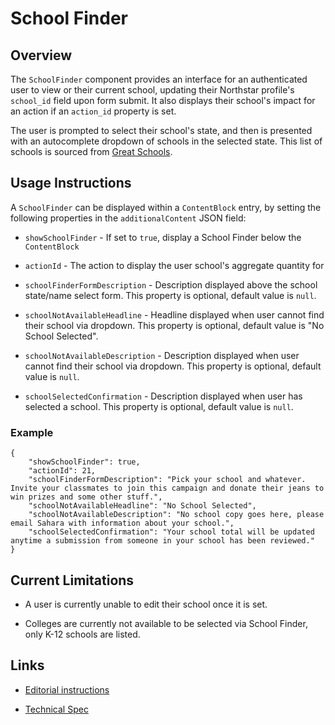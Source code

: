 # School Finder

## Overview

The `SchoolFinder` component provides an interface for an authenticated user to view or their current school, updating their Northstar profile's `school_id` field upon form submit. It also displays their school's impact for an action if an `action_id` property is set.

The user is prompted to select their school's state, and then is presented with an autocomplete dropdown of schools in the selected state. This list of schools is sourced from [Great Schools](https://www.greatschools.org/).

## Usage Instructions

A `SchoolFinder` can be displayed within a `ContentBlock` entry, by setting the following properties in the `additionalContent` JSON field:

- `showSchoolFinder` - If set to `true`, display a School Finder below the `ContentBlock`

- `actionId` - The action to display the user school's aggregate quantity for

- `schoolFinderFormDescription` - Description displayed above the school state/name select form. This property is optional, default value is `null`.

- `schoolNotAvailableHeadline` - Headline displayed when user cannot find their school via dropdown. This property is optional, default value is "No School Selected".

- `schoolNotAvailableDescription` - Description displayed when user cannot find their school via dropdown. This property is optional, default value is `null`.

- `schoolSelectedConfirmation` - Description displayed when user has selected a school. This property is optional, default value is `null`.

### Example

```
{
    "showSchoolFinder": true,
    "actionId": 21,
    "schoolFinderFormDescription": "Pick your school and whatever. Invite your classmates to join this campaign and donate their jeans to win prizes and some other stuff.",
    "schoolNotAvailableHeadline": "No School Selected",
    "schoolNotAvailableDescription": "No school copy goes here, please email Sahara with information about your school.",
    "schoolSelectedConfirmation": "Your school total will be updated anytime a submission from someone in your school has been reviewed."
}
```

## Current Limitations

- A user is currently unable to edit their school once it is set.

- Colleges are currently not available to be selected via School Finder, only K-12 schools are listed.

## Links

- [Editorial instructions](https://docs.google.com/document/d/1_sYkIseRBCUm3TmMvyB7iMAbMj4IOOTOz961rdl_2XY/edit#)

- [Technical Spec](https://docs.google.com/document/d/1c11vXT-nu5TGR4B8LyPPApQDYiTUcjgRMKaSP9nQ20M/edit?usp=sharing)

